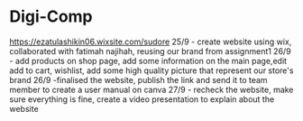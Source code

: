 # Digi-Comp
https://ezatulashikin06.wixsite.com/sudore
25/9 - create website using wix, collaborated with fatimah najihah, reusing our brand from assignment1
26/9 - add products on shop page, add some information on the main page,edit add to cart, wishlist, add some high quality picture that represent our store's brand
26/9 -finalised the website, publish the link and send it to team member to create a user manual on canva
27/9 - recheck the website, make sure everything is fine, create a video presentation to explain about the website 

